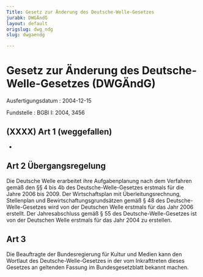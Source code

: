 ```yaml
---
Title: Gesetz zur Änderung des Deutsche-Welle-Gesetzes
jurabk: DWGÄndG
layout: default
origslug: dwg_ndg
slug: dwgaendg

---
```


# Gesetz zur Änderung des Deutsche-Welle-Gesetzes (DWGÄndG)

Ausfertigungsdatum
:   2004-12-15

Fundstelle
:   BGBl I: 2004, 3456

## (XXXX) Art 1 (weggefallen)

-

## Art 2 Übergangsregelung

Die Deutsche Welle erarbeitet ihre Aufgabenplanung nach dem Verfahren
gemäß den §§ 4 bis 4b des Deutsche-Welle-Gesetzes erstmals für die
Jahre 2006 bis 2009. Der Wirtschaftsplan mit Überleitungsrechnung,
Stellenplan und Bewirtschaftungsgrundsätzen gemäß § 48 des Deutsche-
Welle-Gesetzes wird von der Deutschen Welle erstmals für das Jahr 2006
erstellt. Der Jahresabschluss gemäß § 55 des Deutsche-Welle-Gesetzes
ist von der Deutschen Welle erstmals für das Jahr 2004 zu erstellen.

## Art 3

Die Beauftragte der Bundesregierung für Kultur und Medien kann den
Wortlaut des Deutsche-Welle-Gesetzes in der vom Inkrafttreten dieses
Gesetzes an geltenden Fassung im Bundesgesetzblatt bekannt machen.

